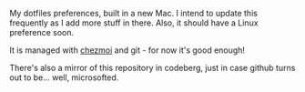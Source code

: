 My dotfiles preferences, built in a new Mac. I intend to update this frequently as I add more stuff in there. Also, it should have a Linux preference soon.

It is managed with [chezmoi](https://chezmoi.io) and git - for now it's good enough! 

There's also a mirror of this repository in codeberg, just in case github turns out to be... well, microsofted.
